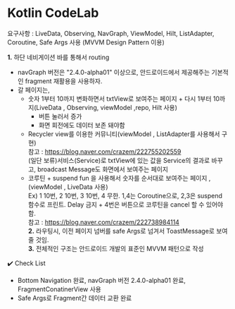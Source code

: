 # Kotlin CodeLab

요구사항 : LiveData, Observing, NavGraph, ViewModel, Hilt, ListAdapter, Coroutine, Safe Args 사용 (MVVM Design Pattern 이용)  

**1.** 하단 네비게이션 바를 통해서 routing  
- navGraph 버전은 "2.4.0-alpha01" 이상으로, 안드로이드에서 제공해주는 기본적인 fragment 재활용을 사용하자.  
- 갈 페이지는,  
  - 숫자 1부터 10까지 변화하면서 txtView로 보여주는 페이지 + 다시 1부터 10까지(LiveData , Observing, viewModel ,repo, Hilt 사용)  
    - 버튼 눌러서 증가  
    - 화면 회전에도 데이터 보존 돼야함  
  - Recycler view를 이용한 커뮤니티(viewModel , ListAdapter를 사용해서 구현)  
    참고 : https://blog.naver.com/crazem/222755202559   
		(일단 보류)서비스(Service)로 txtView에 있는 값을 Service의 결과로 바꾸고, broadcast Message도 화면에서 보여주는 페이지  
  - 코루틴 + suspend fun 을 사용해서 숫자를 순서대로 보여주는 페이지 , (viewModel , LiveData 사용)  
    Ex) 1 10번, 2 10번, 3 10번, 4 무한. 1,4는 Coroutine으로, 2,3은 suspend 함수로 프린트. Delay 금지 + 4번은 버튼으로 코루틴을 cancel 할 수 있어야 함.  
	  참고 : https://blog.naver.com/crazem/222738984114   
**2.** 라우팅시, 이전 페이지 넘버를 safe Args로 넘겨서 ToastMessage로 보여줄 것임.  
**3.** 전체적인 구조는 안드로이드 개발의 표준인 MVVM 패턴으로 작성  

✔️ Check List  

- Bottom Navigation 완료, navGraph 버전 2.4.0-alpha01 완료, FragmentConatinerView 사용
- Safe Args로 Fragment간 데이터 교환 완료